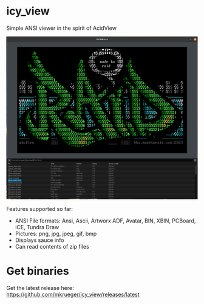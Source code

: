 # icy_view
Simple ANSI viewer in the spirit of AcidView

![Screenshot](/assets/screenshot.png)

Features supported so far:
- ANSI File formats: Ansi, Ascii, Artworx ADF, Avatar, BIN, XBIN, PCBoard, iCE, Tundra Draw 
- Pictures: png, jpg, jpeg, gif, bmp
- Displays sauce info
- Can read contents of zip files

# Get binaries

Get the latest release here:
https://github.com/mkrueger/icy_view/releases/latest
